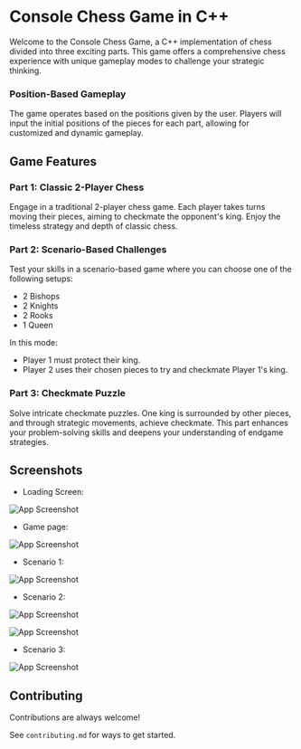 
# Console Chess Game in C++
Welcome to the Console Chess Game, a C++ implementation of chess divided into three exciting parts. This game offers a comprehensive chess experience with unique gameplay modes to challenge your strategic thinking.

### Position-Based Gameplay
The game operates based on the positions given by the user. Players will input the initial positions of the pieces for each part, allowing for customized and dynamic gameplay.

## Game Features
### Part 1: Classic 2-Player Chess
Engage in a traditional 2-player chess game. Each player takes turns moving their pieces, aiming to checkmate the opponent's king. Enjoy the timeless strategy and depth of classic chess.

### Part 2: Scenario-Based Challenges
Test your skills in a scenario-based game where you can choose one of the following setups:

- 2 Bishops
- 2 Knights
- 2 Rooks
- 1 Queen

In this mode:
- Player 1 must protect their king.
- Player 2 uses their chosen pieces to try and checkmate Player 1's king.


### Part 3: Checkmate Puzzle
Solve intricate checkmate puzzles. One king is surrounded by other pieces, and through strategic movements, achieve checkmate. This part enhances your problem-solving skills and deepens your understanding of endgame strategies.


## Screenshots
- Loading Screen:

![App Screenshot](https://github.com/sarim-01/The-Chess-Master/assets/174796399/cddef9bf-2252-4b49-8313-538b23e28a95)

- Game page:

![App Screenshot](https://github.com/sarim-01/The-Chess-Master/assets/174796399/f85e92c0-6dc8-44c3-9380-56e1d1649d5a)

- Scenario 1:

![App Screenshot](https://github.com/sarim-01/The-Chess-Master/assets/174796399/7558af22-7bb2-4bc0-8424-798cd8eeb54f)

- Scenario 2:

![App Screenshot](https://github.com/sarim-01/The-Chess-Master/assets/174796399/365d2433-4f91-4adc-9ca3-3cb860d54833)

![App Screenshot](https://github.com/sarim-01/The-Chess-Master/assets/174796399/a7004159-9593-43ae-9d65-657e9565587b)

- Scenario 3:

![App Screenshot](https://github.com/sarim-01/The-Chess-Master/assets/174796399/12fb4090-5c8a-40b6-8c6b-cd128363d025)

## Contributing

Contributions are always welcome!

See `contributing.md` for ways to get started.


